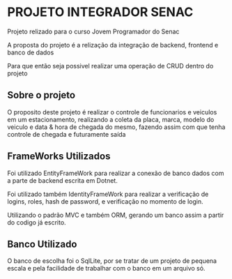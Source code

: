 <h1>PROJETO INTEGRADOR SENAC</h1>  

<p>Projeto relizado para o curso Jovem Programador do Senac</p>
<p>A proposta do projeto é a relização da integração de backend, frontend e banco de dados</p>
<p>Para que então seja possivel realizar uma operação de CRUD dentro do projeto</p>

<h2>Sobre o projeto</h2>

<p>O proposito deste projeto é realizar o controle de funcionarios e veiculos em um estacionamento, realizando a coleta da placa, marca, modelo do veiculo e data & hora de chegada do mesmo, fazendo assim com que tenha controle de chegada e futuramente saída</p>


<h2>FrameWorks Utilizados</h2>

<p>Foi utilizado EntityFrameWork para realizar a conexão de banco dados com a parte de backend escrita em Dotnet.</p>
<p>Foi utilizado também IdentityFrameWork para realizar a verificação de logins, roles, hash de password, e verificação no momento de login.</p>
<p>Utilizando o padrão MVC e também ORM, gerando um banco assim a partir do codigo já escrito.</p>

<h2>Banco Utilizado</h2>

<p>O banco de escolha foi o SqlLite, por se tratar de um projeto de pequena escala e pela facilidade de trabalhar com o banco em um arquivo só.</p>
